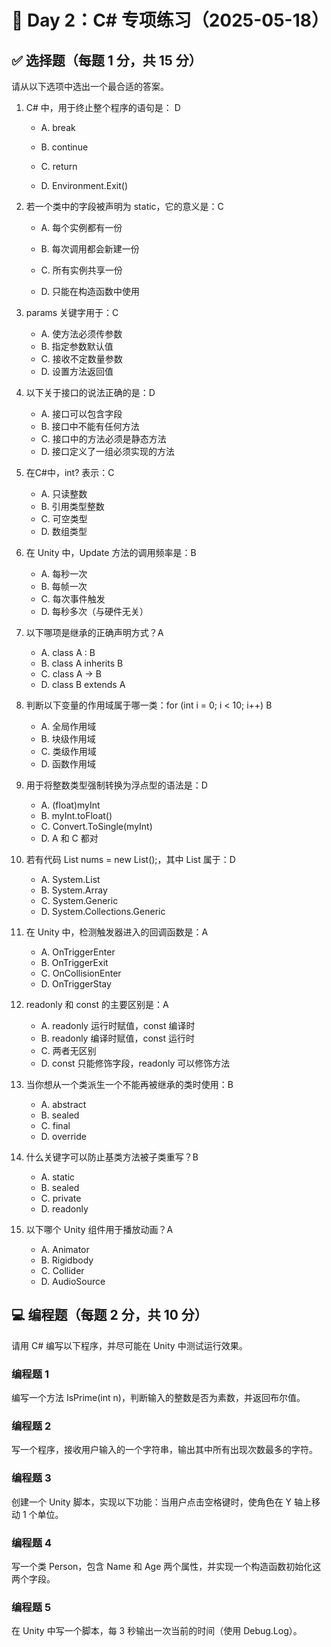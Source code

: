 # **📘 Day 2：C# 专项练习（2025-05-18）**

## **✅ 选择题（每题 1 分，共 15 分）**

请从以下选项中选出一个最合适的答案。

1. C# 中，用于终止整个程序的语句是： D

   - A. break

   - B. continue

   - C. return

   - D. Environment.Exit()

     

2. 若一个类中的字段被声明为 static，它的意义是：C

   - A. 每个实例都有一份
   
   - B. 每次调用都会新建一份
   
   - C. 所有实例共享一份
   
   - D. 只能在构造函数中使用
   
     
3. params 关键字用于：C

   - A. 使方法必须传参数
   - B. 指定参数默认值
   - C. 接收不定数量参数
   - D. 设置方法返回值



4. 以下关于接口的说法正确的是：D

   - A. 接口可以包含字段
   - B. 接口中不能有任何方法
   - C. 接口中的方法必须是静态方法
   - D. 接口定义了一组必须实现的方法



5. 在C#中，int? 表示：C

   - A. 只读整数
   - B. 引用类型整数
   - C. 可空类型
   - D. 数组类型



6. 在 Unity 中，Update 方法的调用频率是：B

   - A. 每秒一次
   - B. 每帧一次
   - C. 每次事件触发
   - D. 每秒多次（与硬件无关）



7. 以下哪项是继承的正确声明方式？A

   - A. class A : B
   - B. class A inherits B
   - C. class A -> B
   - D. class B extends A



8. 判断以下变量的作用域属于哪一类：for (int i = 0; i < 10; i++) B

   - A. 全局作用域
   - B. 块级作用域
   - C. 类级作用域
   - D. 函数作用域



9. 用于将整数类型强制转换为浮点型的语法是：D

   - A. (float)myInt
   - B. myInt.toFloat()
   - C. Convert.ToSingle(myInt)
   - D. A 和 C 都对



10. 若有代码 List<int> nums = new List<int>();，其中 List<T> 属于：D

    - A. System.List
    - B. System.Array
    - C. System.Generic
    - D. System.Collections.Generic



11. 在 Unity 中，检测触发器进入的回调函数是：A

    - A. OnTriggerEnter
    - B. OnTriggerExit
    - C. OnCollisionEnter
    - D. OnTriggerStay



12. readonly 和 const 的主要区别是：A

    - A. readonly 运行时赋值，const 编译时
    - B. readonly 编译时赋值，const 运行时
    - C. 两者无区别
    - D. const 只能修饰字段，readonly 可以修饰方法



13. 当你想从一个类派生一个不能再被继承的类时使用：B

    - A. abstract
    - B. sealed
    - C. final
    - D. override



14. 什么关键字可以防止基类方法被子类重写？B 

    - A. static
    - B. sealed
    - C. private
    - D. readonly



15. 以下哪个 Unity 组件用于播放动画？A

    - A. Animator
    - B. Rigidbody
    - C. Collider
    - D. AudioSource
    
    







## **💻 编程题（每题 2 分，共 10 分）**

请用 C# 编写以下程序，并尽可能在 Unity 中测试运行效果。

### **编程题 1**

编写一个方法 IsPrime(int n)，判断输入的整数是否为素数，并返回布尔值。





### **编程题 2**

写一个程序，接收用户输入的一个字符串，输出其中所有出现次数最多的字符。



### **编程题 3**

创建一个 Unity 脚本，实现以下功能：当用户点击空格键时，使角色在 Y 轴上移动 1 个单位。



### **编程题 4**

写一个类 Person，包含 Name 和 Age 两个属性，并实现一个构造函数初始化这两个字段。



### **编程题 5**

在 Unity 中写一个脚本，每 3 秒输出一次当前的时间（使用 Debug.Log）。